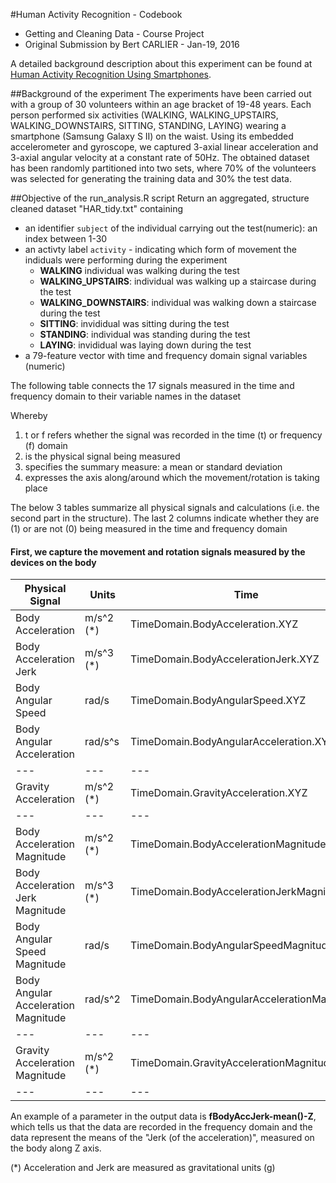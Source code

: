 #Human Activity Recognition - Codebook
* Getting and Cleaning Data - Course Project
* Original Submission by Bert CARLIER - Jan-19, 2016

A detailed background description about this experiment can be found at [Human Activity Recognition Using Smartphones](http://archive.ics.uci.edu/ml/datasets/Human+Activity+Recognition+Using+Smartphones). 

##Background of the experiment
The experiments have been carried out with a group of 30 volunteers within an age bracket of 19-48 years. Each person performed six activities (WALKING, WALKING_UPSTAIRS, WALKING_DOWNSTAIRS, SITTING, STANDING, LAYING) wearing a smartphone (Samsung Galaxy S II) on the waist. Using its embedded accelerometer and gyroscope, we captured 3-axial linear acceleration and 3-axial angular velocity at a constant rate of 50Hz. The obtained dataset has been randomly partitioned into two sets, where 70% of the volunteers was selected for generating the training data and 30% the test data. 

##Objective of the run_analysis.R script
Return an aggregated, structure cleaned dataset "HAR_tidy.txt" containing
* an identifier `subject` of the individual carrying out the test(numeric): an index between 1-30
* an activty label `activity` - indicating which form of movement the indiduals were performing during the experiment
  * **WALKING**  individual was walking during the test
  * **WALKING_UPSTAIRS**: individual was walking up a staircase during the test
  * **WALKING_DOWNSTAIRS**: individual was walking down a staircase during the test
  * **SITTING**: invididual was sitting during the test
  * **STANDING**: individual was standing during the test
  * **LAYING**: invididual was laying down during the test
* a 79-feature vector with time and frequency domain signal variables (numeric)

The following table connects the 17 signals measured in the time and frequency domain to their variable names in the dataset

Whereby

1. t or f refers whether the signal was recorded in the time (t) or frequency (f) domain
2. is the physical signal being measured
3. specifies the summary measure: a mean or standard deviation
4. expresses the axis along/around which the movement/rotation is taking place

The below 3 tables summarize all physical signals and calculations (i.e. the second part in the structure).
The last 2 columns indicate whether they are (1) or are not (0) being measured in the time and frequency domain

#### First, we capture the movement and rotation signals measured by the devices on the body
|Physical Signal|Units|Time|Frequency|
|---|---|---|---|
|Body Acceleration|m/s^2 (*)|TimeDomain.BodyAcceleration.XYZ|FrequencyDomain.BodyAcceleration.XYZ|
|Body Acceleration Jerk|m/s^3 (*)|TimeDomain.BodyAccelerationJerk.XYZ	|FrequencyDomain.BodyAccelerationJerk.XYZ	|
|Body Angular Speed|rad/s|TimeDomain.BodyAngularSpeed.XYZ|FrequencyDomain.BodyAngularSpeed.XYZ|
|Body Angular Acceleration|rad/s^s|TimeDomain.BodyAngularAcceleration.XYZ	|FrequencyDomain.BodyAngularAcceleration.XYZ	|
|---|---|---|---|
|Gravity Acceleration|m/s^2 (*)|TimeDomain.GravityAcceleration.XYZ	| |
|---|---|---|---|
|Body Acceleration Magnitude	|m/s^2 (*)|TimeDomain.BodyAccelerationMagnitude	|FrequencyDomain.BodyAccelerationMagnitude	|
|Body Acceleration Jerk Magnitude	|m/s^3 (*)|TimeDomain.BodyAccelerationJerkMagnitude|FrequencyDomain.BodyAccelerationJerkMagnitude|
|Body Angular Speed Magnitude	|rad/s|TimeDomain.BodyAngularSpeedMagnitude	|FrequencyDomain.BodyAngularSpeedMagnitude	|
|Body Angular Acceleration Magnitude|rad/s^2|TimeDomain.BodyAngularAccelerationMagnitude|FrequencyDomain.BodyAngularAccelerationMagnitude	|
|---|---|---|---|
|Gravity Acceleration Magnitude|m/s^2 (*)|TimeDomain.GravityAccelerationMagnitude	| |
|---|---|---|---|

An example of a parameter in the output data is **fBodyAccJerk-mean()-Z**, which tells us that the data are recorded in the frequency domain and the data represent the means of the "Jerk (of the acceleration)", measured on the body along Z axis.



(*) Acceleration and Jerk are measured as gravitational units (g)




